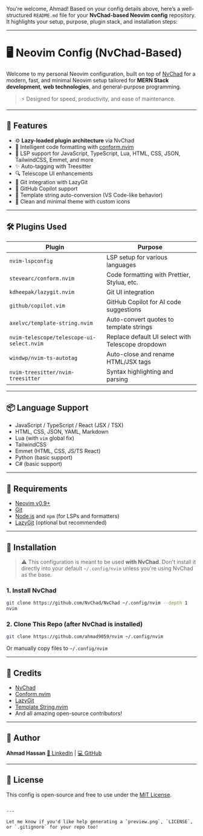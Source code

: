 You're welcome, Ahmad! Based on your config details above, here’s a well-structured `README.md` file for your **NvChad-based Neovim config** repository. It highlights your setup, purpose, plugin stack, and installation steps:

---

# 🖥️ Neovim Config (NvChad-Based)

Welcome to my personal Neovim configuration, built on top of [NvChad](https://github.com/NvChad/NvChad) for a modern, fast, and minimal Neovim setup tailored for **MERN Stack development**, **web technologies**, and general-purpose programming.

> ⚡ Designed for speed, productivity, and ease of maintenance.

---

## 📁 Features

- ⚙️ **Lazy-loaded plugin architecture** via NvChad
- 🧠 Intelligent code formatting with [conform.nvim](https://github.com/stevearc/conform.nvim)
- 🧩 LSP support for JavaScript, TypeScript, Lua, HTML, CSS, JSON, TailwindCSS, Emmet, and more
- ✨ Auto-tagging with Treesitter
- 🔍 Telescope UI enhancements
- 🚀 Git integration with LazyGit
- 🤖 GitHub Copilot support
- 🔄 Template string auto-conversion (VS Code-like behavior)
- 🧵 Clean and minimal theme with custom icons

---

## 🛠️ Plugins Used

| Plugin                                    | Purpose                                           |
| ----------------------------------------- | ------------------------------------------------- |
| `nvim-lspconfig`                          | LSP setup for various languages                   |
| `stevearc/conform.nvim`                   | Code formatting with Prettier, Stylua, etc.       |
| `kdheepak/lazygit.nvim`                   | Git UI integration                                |
| `github/copilot.vim`                      | GitHub Copilot for AI code suggestions            |
| `axelvc/template-string.nvim`             | Auto-convert quotes to template strings           |
| `nvim-telescope/telescope-ui-select.nvim` | Replace default UI select with Telescope dropdown |
| `windwp/nvim-ts-autotag`                  | Auto-close and rename HTML/JSX tags               |
| `nvim-treesitter/nvim-treesitter`         | Syntax highlighting and parsing                   |

---

## 📦 Language Support

- JavaScript / TypeScript / React (JSX / TSX)
- HTML, CSS, JSON, YAML, Markdown
- Lua (with `vim` global fix)
- TailwindCSS
- Emmet (HTML, CSS, JS/TS React)
- Python (basic support)
- C# (basic support)

---

## 🧰 Requirements

- [Neovim v0.9+](https://neovim.io/)
- [Git](https://git-scm.com/)
- [Node.js](https://nodejs.org/) and `npm` (for LSPs and formatters)
- [LazyGit](https://github.com/jesseduffield/lazygit) (optional but recommended)

---

## 🧪 Installation

> ⚠️ This configuration is meant to be used **with NvChad**. Don't install it directly into your default `~/.config/nvim` unless you're using NvChad as the base.

### 1. Install NvChad

```bash
git clone https://github.com/NvChad/NvChad ~/.config/nvim --depth 1
nvim
```

### 2. Clone This Repo (after NvChad is installed)

```bash
git clone https://github.com/ahmad9059/nvim ~/.config/nvim
```

Or manually copy files to `~/.config/nvim`

---

## 🙌 Credits

- [NvChad](https://github.com/NvChad/NvChad)
- [Conform.nvim](https://github.com/stevearc/conform.nvim)
- [LazyGit](https://github.com/jesseduffield/lazygit)
- [Template String.nvim](https://github.com/axelvc/template-string.nvim)
- And all amazing open-source contributors!

---

## 🔗 Author

**Ahmad Hassan**
[🔗 LinkedIn](https://www.linkedin.com/in/ahmad9059/) | [💻 GitHub](https://github.com/ahmad9059)

---

## 📝 License

This config is open-source and free to use under the [MIT License](LICENSE).

```

---

Let me know if you'd like help generating a `preview.png`, `LICENSE`, or `.gitignore` for your repo too!
```
